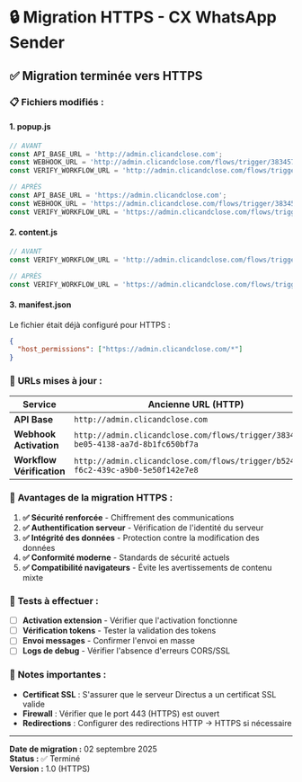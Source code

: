 # 🔒 Migration HTTPS - CX WhatsApp Sender

## ✅ Migration terminée vers HTTPS

### 📋 **Fichiers modifiés :**

#### **1. popup.js**
```javascript
// AVANT
const API_BASE_URL = 'http://admin.clicandclose.com';
const WEBHOOK_URL = 'http://admin.clicandclose.com/flows/trigger/38345740-be05-4138-aa7d-8b1fc650bf7a';
const VERIFY_WORKFLOW_URL = 'http://admin.clicandclose.com/flows/trigger/b5247808-f6c2-439c-a9b0-5e50f142e7e8';

// APRÈS
const API_BASE_URL = 'https://admin.clicandclose.com';
const WEBHOOK_URL = 'https://admin.clicandclose.com/flows/trigger/38345740-be05-4138-aa7d-8b1fc650bf7a';
const VERIFY_WORKFLOW_URL = 'https://admin.clicandclose.com/flows/trigger/b5247808-f6c2-439c-a9b0-5e50f142e7e8';
```

#### **2. content.js**
```javascript
// AVANT
const VERIFY_WORKFLOW_URL = 'http://admin.clicandclose.com/flows/trigger/b5247808-f6c2-439c-a9b0-5e50f142e7e8';

// APRÈS
const VERIFY_WORKFLOW_URL = 'https://admin.clicandclose.com/flows/trigger/b5247808-f6c2-439c-a9b0-5e50f142e7e8';
```

#### **3. manifest.json**
Le fichier était déjà configuré pour HTTPS :
```json
{
  "host_permissions": ["https://admin.clicandclose.com/*"]
}
```

### 🚀 **URLs mises à jour :**

| Service | Ancienne URL (HTTP) | Nouvelle URL (HTTPS) |
|---------|-------------------|---------------------|
| **API Base** | `http://admin.clicandclose.com` | `https://admin.clicandclose.com` |
| **Webhook Activation** | `http://admin.clicandclose.com/flows/trigger/38345740-be05-4138-aa7d-8b1fc650bf7a` | `https://admin.clicandclose.com/flows/trigger/38345740-be05-4138-aa7d-8b1fc650bf7a` |
| **Workflow Vérification** | `http://admin.clicandclose.com/flows/trigger/b5247808-f6c2-439c-a9b0-5e50f142e7e8` | `https://admin.clicandclose.com/flows/trigger/b5247808-f6c2-439c-a9b0-5e50f142e7e8` |

### 🔐 **Avantages de la migration HTTPS :**

1. **✅ Sécurité renforcée** - Chiffrement des communications
2. **✅ Authentification serveur** - Vérification de l'identité du serveur
3. **✅ Intégrité des données** - Protection contre la modification des données
4. **✅ Conformité moderne** - Standards de sécurité actuels
5. **✅ Compatibilité navigateurs** - Évite les avertissements de contenu mixte

### 🧪 **Tests à effectuer :**

- [ ] **Activation extension** - Vérifier que l'activation fonctionne
- [ ] **Vérification tokens** - Tester la validation des tokens
- [ ] **Envoi messages** - Confirmer l'envoi en masse
- [ ] **Logs de debug** - Vérifier l'absence d'erreurs CORS/SSL

### 📝 **Notes importantes :**

- **Certificat SSL** : S'assurer que le serveur Directus a un certificat SSL valide
- **Firewall** : Vérifier que le port 443 (HTTPS) est ouvert
- **Redirections** : Configurer des redirections HTTP → HTTPS si nécessaire

---

**Date de migration :** 02 septembre 2025  
**Status :** ✅ Terminé  
**Version :** 1.0 (HTTPS)
